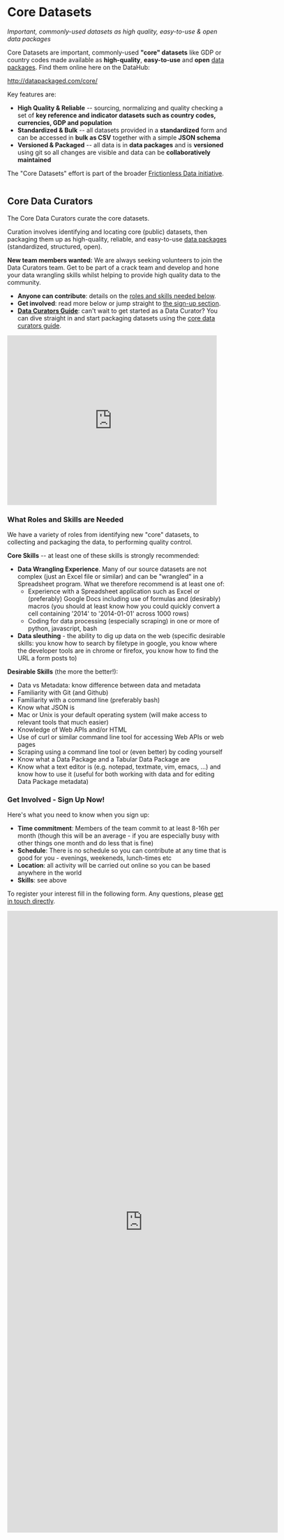 # Core Datasets

*Important, commonly-used datasets as high quality, easy-to-use & open data packages*

Core Datasets are important, commonly-used **"core" datasets** like GDP or country codes made available as **high-quality**, **easy-to-use** and **open** [data packages][dp]. Find them online here on the DataHub:

http://datapackaged.com/core/

Key features are:

* **High Quality & Reliable** -- sourcing, normalizing and quality checking a set of **key reference and indicator datasets such as country codes, currencies, GDP and population**
* **Standardized & Bulk** -- all datasets provided in a **standardized** form and can be accessed in **bulk as CSV** together with a simple **JSON schema**
* **Versioned & Packaged** -- all data is in **data packages** and is **versioned** using git so all changes are visible and data can be **collaboratively maintained**

The "Core Datasets" effort is part of the broader [Frictionless Data initiative][frictionless].

[frictionless]: http://frictionlessdata.io/
[dp]: http://frictionlessdata.io/data-packages/
[tdp]: http://data.okfn.org/doc/tabular-data-package/
[od]: http://opendefinition.org/

<img src="http://assets.okfn.org/p/data/img/icon-128.png" alt="" style="display: block; margin: auto;" />

<a name="curators" id="curators"></a>

## Core Data Curators

The Core Data Curators curate the core datasets.

Curation involves identifying and locating core (public) datasets, then packaging them up as high-quality, reliable, and easy-to-use [data packages][dp] (standardized, structured, open).

**New team members wanted:** We are always seeking volunteers to join the Data Curators team. Get to be part of a crack team and develop and hone your data wrangling skills whilst helping to provide high quality data to the community.

* **Anyone can contribute**: details on the [roles and skills needed below](#roles).
* **Get involved**: read more below or jump straight to [the sign-up section](#sign-up).
* **[Data Curators Guide][guide]**: can't wait to get started as a Data Curator? You can dive straight in and start packaging datasets using the [core data curators guide][guide].

[guide]: /publishers/core-data-curators/

<iframe src="https://docs.google.com/presentation/d/1-BLImNBv2RtEkFVq_DdWjy05baHfprWHHdXZiMrmihQ/embed?start=false&loop=false&delayms=3000" frameborder="0" width="480" height="389" allowfullscreen="true" mozallowfullscreen="true" webkitallowfullscreen="true"></iframe>

<a name="sign-up" id="sign-up"></a>

### What Roles and Skills are Needed

We have a variety of roles from identifying new "core" datasets, to collecting and packaging the data, to performing quality control.

**Core Skills** -- at least one of these skills is strongly recommended:

* **Data Wrangling Experience**. Many of our source datasets are not complex (just an Excel file or similar) and can be "wrangled" in a Spreadsheet program. What we therefore recommend is at least one of:
    * Experience with a Spreadsheet application such as Excel or (preferably) Google Docs including use of formulas and (desirably) macros (you should at least know how you could quickly convert a cell containing '2014' to '2014-01-01' across 1000 rows)
    * Coding for data processing (especially scraping) in one or more of python, javascript, bash
* **Data sleuthing** - the ability to dig up data on the web (specific desirable skills: you know how to search by filetype in google, you know where the developer tools are in chrome or firefox, you know how to find the URL a form posts to)

**Desirable Skills** (the more the better!):

* Data vs Metadata: know difference between data and metadata
* Familiarity with Git (and Github)
* Familiarity with a command line (preferably bash)
* Know what JSON is
* Mac or Unix is your default operating system (will make access to relevant tools that much easier)
* Knowledge of Web APIs and/or HTML
* Use of curl or similar command line tool for accessing Web APIs or web pages
* Scraping using a command line tool or (even better) by coding yourself
* Know what a Data Package and a Tabular Data Package are
* Know what a text editor is (e.g. notepad, textmate, vim, emacs, ...) and know how to use it (useful for both working with data and for editing Data Package metadata)

<a name="sign-up" id="sign-up"></a>

### Get Involved - Sign Up Now!

Here's what you need to know when you sign up:

* **Time commitment**: Members of the team commit to at least 8-16h per month (though this will be an average - if you are especially busy with other things one month and do less that is fine)
* **Schedule**: There is no schedule so you can contribute at any time that is good for you - evenings, weekeneds, lunch-times etc
* **Location**: all activity will be carried out online so you can be based anywhere in the world
* **Skills**: see above

To register your interest fill in the following form. Any questions, please [get in touch directly][contact].

<iframe src="https://docs.google.com/forms/d/1d9chMK0jU9CJs0_mnK_JQU9iIJocjm7AEp0ZM5eSiNg/viewform?embedded=true" width="620" height="1425" frameborder="0" marginheight="0" marginwidth="0">Loading...</iframe>

[contact]: /contact/

<!--
* Important and commonly-used: e.g. reference data such as country codes and currencies or indicators such as inflation, GDP and population.
* High quality, easy-to-use: quality checked data provided in a **standardized** form as **versioned data packages** with the data accessible in **bulk** as CSV with a simple **JSON schema**
* Open: all datasets are [open data as per the Open Definition][od] - free to use, build on and share.

Sourced, packaged and maintained by the Core Data Curators team this is data you can rely on.

-->

